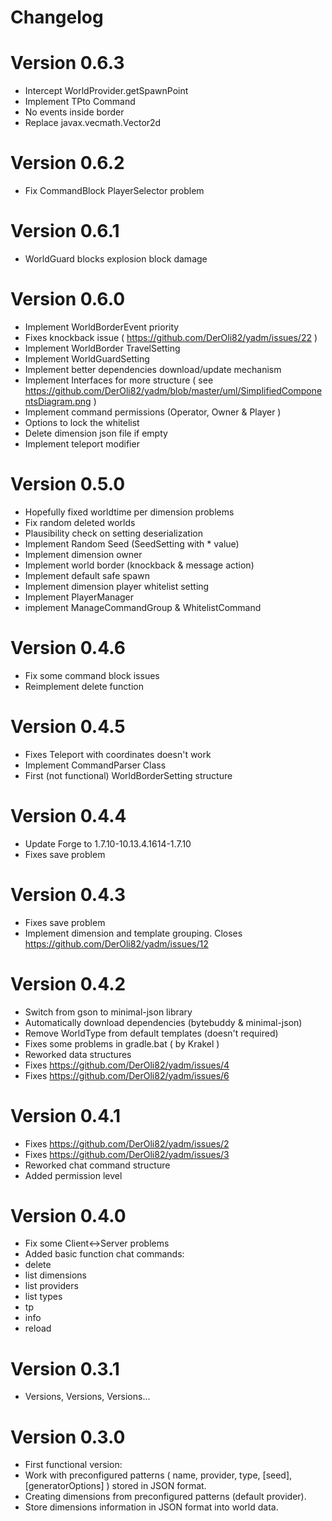 # Changelog

# Version 0.6.3
- Intercept WorldProvider.getSpawnPoint
- Implement TPto Command
- No events inside border
- Replace javax.vecmath.Vector2d

# Version 0.6.2
- Fix CommandBlock PlayerSelector problem

# Version 0.6.1
- WorldGuard blocks explosion block damage

# Version 0.6.0
- Implement WorldBorderEvent priority
- Fixes knockback issue ( https://github.com/DerOli82/yadm/issues/22 )
- Implement WorldBorder TravelSetting
- Implement WorldGuardSetting
- Implement better dependencies download/update mechanism
- Implement Interfaces for more structure ( see https://github.com/DerOli82/yadm/blob/master/uml/SimplifiedComponentsDiagram.png )
- Implement command permissions (Operator, Owner & Player )
- Options to lock the whitelist
- Delete dimension json file if empty
- Implement teleport modifier

# Version 0.5.0
- Hopefully fixed worldtime per dimension problems
- Fix random deleted worlds
- Plausibility check on setting deserialization
- Implement Random Seed (SeedSetting with * value)
- Implement dimension owner
- Implement world border (knockback & message action) 
- Implement default safe spawn
- Implement dimension player whitelist setting
- Implement PlayerManager
- implement ManageCommandGroup & WhitelistCommand

# Version 0.4.6
- Fix some command block issues	
- Reimplement delete function

# Version 0.4.5
- Fixes Teleport with coordinates doesn't work
- Implement CommandParser Class
- First (not functional) WorldBorderSetting structure

# Version 0.4.4
- Update Forge to 1.7.10-10.13.4.1614-1.7.10
- Fixes save problem

# Version 0.4.3
- Fixes save problem
- Implement dimension and template grouping. Closes https://github.com/DerOli82/yadm/issues/12

# Version 0.4.2
- Switch from gson to minimal-json library
- Automatically download dependencies (bytebuddy & minimal-json)
- Remove WorldType from default templates (doesn't required)
- Fixes some problems in gradle.bat ( by Krakel )
- Reworked data structures
- Fixes https://github.com/DerOli82/yadm/issues/4
- Fixes https://github.com/DerOli82/yadm/issues/6

# Version 0.4.1
- Fixes https://github.com/DerOli82/yadm/issues/2
- Fixes https://github.com/DerOli82/yadm/issues/3
- Reworked chat command structure
- Added permission level

# Version 0.4.0

- Fix some Client<->Server problems
- Added basic function chat commands:
- delete
- list dimensions
- list providers
- list types
- tp
- info
- reload

# Version 0.3.1

- Versions, Versions, Versions...

# Version 0.3.0

- First functional version:
- Work with preconfigured patterns ( name, provider, type, [seed], [generatorOptions] ) stored in JSON format. 
- Creating dimensions from preconfigured patterns (default provider).
- Store dimensions information in JSON format into world data.
